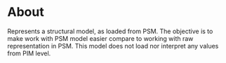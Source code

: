 # About
Represents a structural model, as loaded from PSM.
The objective is to make work with PSM model easier compare to working with raw representation in PSM.
This model does not load nor interpret any values from PIM level.
